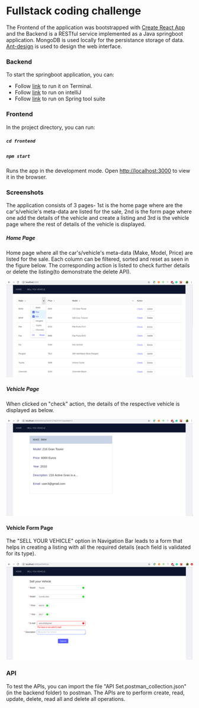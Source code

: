 # Fullstack coding challenge

The Frontend of the application was bootstrapped with [Create React App](https://github.com/facebook/create-react-app) and the Backend is a RESTful service implemented as a Java springboot application. MongoDB is used locally for the persistance storage of data. [Ant-design](https://ant.design/) is used to design the web interface.

### Backend

To start the springboot application, you can:

- Follow [link](http://www.appsdeveloperblog.com/run-spring-boot-app-from-a-command-line/) to run it on Terminal.
- Follow [link](https://www.jetbrains.com/help/idea/spring-boot.html) to run on intelliJ
- Follow [link](https://spring.io/blog/2015/03/18/spring-boot-support-in-spring-tool-suite-3-6-4) to run on Spring tool suite

### Frontend

In the project directory, you can run:

##### `cd frontend`

##### `npm start`

Runs the app in the development mode.
Open [http://localhost:3000](http://localhost:3000) to view it in the browser.

### Screenshots

The application consists of 3 pages- 1st is the home page where are the car's/vehicle's meta-data are listed for the sale, 2nd is the form page where one add the details of the vehicle and create a listing and 3rd is the vehicle page where the rest of details of the vehicle is displayed.

##### Home Page

Home page where all the car's/vehicle's meta-data (Make, Model, Price) are listed for the sale. Each column can be filtered, sorted and reset as seen in the figure below. The corresponding action is listed to check further details or delete the listing(to demonstrate the delete API).

![](./frontend/public/images/HomePage.png)

##### Vehicle Page

When clicked on "check" action, the details of the respective vehicle is displayed as below.

![](./frontend/public/images/VehicleView.png)

#### Vehicle Form Page

The "SELL YOUR VEHICLE" option in Navigation Bar leads to a form that helps in creating a listing with all the required details (each field is validated for its type).

![](./frontend/public/images/Vehicle-Form.png)

### API

To test the APIs, you can import the file "API Set.postman_collection.json" (in the backend folder) to postman. The APIs are to perform create, read, update, delete, read all and delete all operations.
